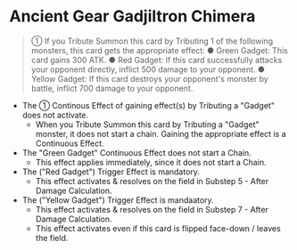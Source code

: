 # Ancient Gear Gadjiltron Chimera

> ① If you Tribute Summon this card by Tributing 1 of the following monsters, this card gets the appropriate effect: ● Green Gadget: This card gains 300 ATK. ● Red Gadget: If this card successfully attacks your opponent directly, inflict 500 damage to your opponent. ● Yellow Gadget: If this card destroys your opponent's monster by battle, inflict 700 damage to your opponent.

*   The ① Continous Effect of gaining effect(s) by Tributing a "Gadget" does not activate.
    *   When you Tribute Summon this card by Tributing a "Gadget" monster, it does not start a chain. Gaining the appropriate effect is a Continuous Effect.
*   The "Green Gadget" Continuous Effect does not start a Chain.
    *   This effect applies immediately, since it does not start a Chain.
*   The ("Red Gadget") Trigger Effect is mandatory.
    *   This effect activates & resolves on the field in Substep 5 - After Damage Calculation.
*   The ("Yellow Gadget") Trigger Effect is mandaatory.
    *   This effect activates & resolves on the field in Substep 7 - After Damage Calculation.
    *   This effect activates even if this card is flipped face-down / leaves the field.
